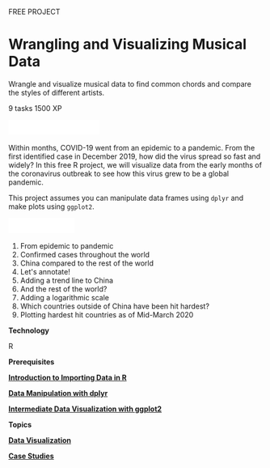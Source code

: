 FREE PROJECT
# Wrangling and Visualizing Musical Data

Wrangle and visualize musical data to find common chords and compare the styles of different artists.

9 tasks
1500 XP

<img src="style-project-description.svg" width="180" height="30" alt="css-in-readme">

Within months, COVID-19 went from an epidemic to a pandemic. From the first identified case in December 2019, how did the virus spread so fast and widely? In this free R project, we will visualize data from the early months of the coronavirus outbreak to see how this virus grew to be a global pandemic.

This project assumes you can manipulate data frames using `dplyr` and make plots using `ggplot2`.

<img src="style-project-tasks.svg" width="130" height="30" alt="css-in-readme">

1. From epidemic to pandemic
2. Confirmed cases throughout the world
3. China compared to the rest of the world
4. Let's annotate!
5. Adding a trend line to China
6. And the rest of the world?
7. Adding a logarithmic scale
8. Which countries outside of China have been hit hardest?
9. Plotting hardest hit countries as of Mid-March 2020

**Technology**

R

**Prerequisites**

[**Introduction to Importing Data in R**](https://github.com/Torregu/DataCamp/tree/main/Courses/Importing%20&%20Cleaning%20Data/R/Introduction%20to%20Importing%20Data%20in%20R)

[**Data Manipulation with dplyr**](https://github.com/Torregu/DataCamp/tree/main/Courses/Data%20Manipulation/R/Data%20Manipulation%20with%20dplyr)

[**Intermediate Data Visualization with ggplot2**](https://github.com/Torregu/DataCamp/tree/main/Courses/Data%20Visualization/R/Intermediate%20Data%20Visualization%20with%20ggplot2)

**Topics**

[**Data Visualization**](https://github.com/Torregu/DataCamp/tree/main/Projects/Data%20Visualization/R)

[**Case Studies**](https://github.com/Torregu/DataCamp/tree/main/Projects/Case%20Studies/R)
